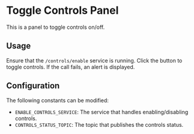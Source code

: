 # Toggle Controls Panel
This is a panel to toggle controls on/off.

## Usage
Ensure that the `/controls/enable` service is running. Click the button to toggle controls.
If the call fails, an alert is displayed.

## Configuration
The following constants can be modified:
- `ENABLE_CONTROLS_SERVICE`: The service that handles enabling/disabling controls.
- `CONTROLS_STATUS_TOPIC`: The topic that publishes the controls status.